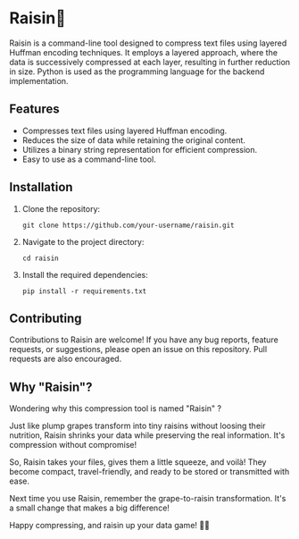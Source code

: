 # Raisin🍇

Raisin is a command-line tool designed to compress text files using layered Huffman encoding techniques. It employs a layered approach, where the data is successively compressed at each layer, resulting in further reduction in size. Python is used as the programming language for the backend implementation.

## Features

- Compresses text files using layered Huffman encoding.
- Reduces the size of data while retaining the original content.
- Utilizes a binary string representation for efficient compression.
- Easy to use as a command-line tool.

## Installation

1. Clone the repository:

   ```shell
   git clone https://github.com/your-username/raisin.git
   ```
2. Navigate to the project directory:

   ```shell
   cd raisin
   ```
3. Install the required dependencies:
   ```shell
   pip install -r requirements.txt
   ```
<!--
## Usage

To compress a text file using Raisin, run the following command:

shell
Copy code
python raisin.py compress <input_file_path> <output_file_path>
Replace <input_file_path> with the path to the text file you want to compress and <output_file_path> with the desired path for the compressed output file.

To decompress a compressed file and retrieve the original text, use the following command:

```shell
   python raisin.py decompress <compressed_file_path> <output_file_path>
```
Replace `<compressed_file_path>` with the path to the compressed file and `<output_file_path>` with the desired path for the decompressed output file.

Examples
Compress a text file named "example.txt" and save the compressed output as "example.bin":

shell
Copy code
python raisin.py compress example.txt example.bin
Decompress a file named "example.bin" and save the decompressed output as "example_decompressed.txt":

shell
Copy code
python raisin.py decompress example.bin example_decompressed.txt
-->

## Contributing

Contributions to Raisin are welcome! If you have any bug reports, feature requests, or suggestions, please open an issue on this repository. Pull requests are also encouraged.


## Why "Raisin"?

Wondering why this compression tool is named "Raisin" ?

Just like plump grapes transform into tiny raisins without loosing their nutrition, Raisin shrinks your data while preserving the real information. It's compression without compromise!

So, Raisin takes your files, gives them a little squeeze, and voilà! They become compact, travel-friendly, and ready to be stored or transmitted with ease.

Next time you use Raisin, remember the grape-to-raisin transformation. It's a small change that makes a big difference!

Happy compressing, and raisin up your data game! 🍇✨
